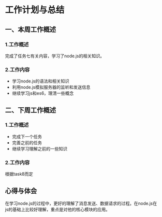 # 工作计划与总结

## 一、本周工作概述

### 1.工作概述

完成了任务七有关内容，学习了node.js的相关知识。

### 2.工作内容

- 学习node.js的语法和相关知识
- 利用node.js模拟服务器的监听和发送信息
- 继续学习js和es6，理清一些概念

## 二、下周工作概述

### 1.工作概述

 

- 完成下一个任务
- 完善之前的任务
- 继续学习理解之前的一些知识

### 2.工作内容

根据task8而定

## 心得与体会

在学习node.js的过程中，更好的理解了消息发送、数据请求的过程。在node.js在js的基础上比较好理解，重点是对他的核心模块的应用。